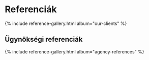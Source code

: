 # Referenciák

{% include reference-gallery.html album="our-clients" %}

## Ügynökségi referenciák

{% include reference-gallery.html album="agency-references" %}
